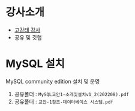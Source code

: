# 강사소개
 - [고강태 강사](https://gist.github.com/qkboo/c3023b93f858f86809994e5656017e6c)
 - 공유 및 깃헙


# MySQL 설치

MySQL community edition 설치 및 운영

1. 공유폴더 : `MySQL교안1-소개및설치v1_2(202208).pdf`
1. 공유폴더 : `교안-1참조-데이터베이스 시스템.pdf`
